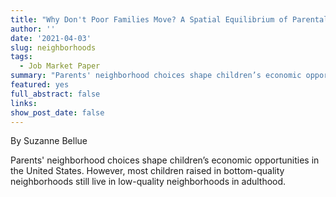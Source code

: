 ```yaml
---
title: "Why Don't Poor Families Move? A Spatial Equilibrium of Parental Decisions with Imperfect Information"
author: ''
date: '2021-04-03'
slug: neighborhoods
tags:
  - Job Market Paper
summary: "Parents' neighborhood choices shape children’s economic opportunities in the United States. However, most children raised in bottom-quality neighborhoods still live in low-quality neighborhoods in adulthood. Could parents' neighborhood choices also affect their children's future choices? I develop a quantitative spatial model of parental decisions that incorporates a novel mechanism: social learning about the technology of skill formation. Segregation generates information frictions that systematically distort parents' subjective beliefs and behavior. Using several United States representative datasets, I calibrate the model to the average commuting zone in the country. The calibrated model matches targeted and non-targeted parental behaviors and generates an endogenous distribution of subjective beliefs. I find that a relatively modest level of delusion increases inequality by 3% and decreases social mobility by 12%. Housing vouchers improve the neighborhood quality of eligible families, raising children's future earnings. When scaled-up, general equilibrium responses in local prices and subjective beliefs amplify the policy effects on eligible households, reducing inequality and improving social mobility. Ignoring subjective belief responses greatly undermines the policy effects."
featured: yes
full_abstract: false
links:
show_post_date: false
---
```

By Suzanne Bellue


Parents' neighborhood choices shape children’s economic opportunities in the United States. However, most children raised in bottom-quality neighborhoods still live in low-quality neighborhoods in adulthood. 

<div>                        
        <script type="text/javascript">window.PlotlyConfig = {MathJaxConfig: 'local'};</script>
       <script src="../../js/matrixmobData1.js"></script>              
        <div id="c8cd8b7a-b401-43d2-825c-336fd879e2c6" class="plotly-graph-div" style="height:100%; width:100%;"></div>            
        <script src="../../js/matrixmobData2.js"></script>          
        <div style="text-align: right;" class="f7"> source: AddHealth</div>
    </div>


**Could parents' neighborhood choices also affect their children's future choices?**

I propose a novel mechanism: neighborhood social learning about the technology of skill formation. 


<table>
<caption>Social learning in the Neighborhood</caption>
<tr><td><div class="f6"> Consider a world in which success depends on parental inputs -- neighborhood quality and parental time-- and ability shocks.

Information is imperfect; people are unaware of the returns to parental inputs and must learn about it. Young adults learn by observing older adults in their neighborhoods (social learning). They see average local successes and past parental inputs but only perceive their neighbors' ability shocks. 

Young adults' inference of the returns to parental inputs crucially depends on the accuracy of their perception of local ability shocks. If they underestimate local ability shocks, they implicitly attribute too little of the local success to those shocks and become over-optimistic about the returns to parental inputs. Conversely, if they overestimate them, they become pessimistic about the returns.

Ability shock perceptions are unbiased but bounded, which moderates extreme ability shock values. As a result, young adults underestimate local ability shocks and become over-optimistic in neighborhoods where ability shocks are bigger than the average. Conversely, young adults overestimate local ability shocks and become pessimistic in neighborhoods where ability shocks are smaller than the average.  </div ></td></tr>
</table>




<div style="text-align: center;max-width: 100%;"><img src="../../img/social_learning.jpeg"   ></div>

I develop a quantitative spatial model of parental decisions in which I incorporate the novel mechanism.
Segregation --a form of spatial sorting partly based of ability shock-- generates information frictions that systematically distort parents' subjective beliefs and behavior.

Using several United States representative datasets, I calibrate the model to the average commuting zone in the country. The calibrated model matches targeted and non-targeted parental behaviors and generates an endogenous distribution of subjective beliefs.


<div>                        
        <script type="text/javascript">window.PlotlyConfig = {MathJaxConfig: 'local'};</script>
        <script src="../../js/matrixmobModel12.js"></script>                
        <div id="fe863b8b-acc1-4457-897f-08497b532913" class="plotly-graph-div" style="height:100%; width:100%;"></div>            
        <script src="../../js/matrixmobModel22.js"></script> 
         <div style="text-align: right;" class="f7"> source: model generated data</div>
  </div>   
    

I find a relatively modest delusion level --consistent with micro-studies-- that significantly affects the economy: inequality increases by 3%, and social mobility decreases by 12%. 


<table class="f6  mw7" stye="max-width: 100%;display: block;">
<caption>Effects of Neighborhood Social Learning</caption>
  <tr>
  	<th></th>
    <th></th>
    <th></th>
    <th colspan="3">Income Quartile</th>
  </tr>
  <tr>
  	<th></th>
    <th>All</th>
    <th>1st</th>
    <th>2nd</th>
    <th>3rd</th>
    <th>4th</th>
  </tr>
  <tr>
    <td>Subjective Beliefs</td>
    <td>-3%</td>
    <td>-17%</td>
    <td>-6%</td>
    <td>0%</td>
    <td>+7%</td>
  </tr>
    <tr>
    <td>Parental Time</td>
    <td>-7%</td>
    <td>-31%</td>
    <td>-10%</td>
    <td>-3%</td>
    <td>+5%</td>
  </tr>
      <tr>
    <td>Social Mobility</td>
    <td>-12%</td>
    <td></td>
    <td></td>
    <td></td>
     <td></td>
  </tr>
  <tr>
    <td>Inequality</td>
    <td>+3%</td>
    <td></td>
    <td></td>
    <td></td>
     <td></td>
  </tr>
      <tr>
    <td>Poverty</td>
    <td>+17%</td>
    <td></td>
    <td></td>
    <td></td>
     <td></td>
  </tr>
</table>
<div style="text-align: right; margin-top:-30px;" class="f7 mt0"> source: model generated data</div>

I use the calibrated model to evaluate a housing voucher policy. In line with empirical evidence, the model predicts that housing vouchers improve the neighborhood quality of eligible families, raising children's future earnings. When scaling up the policy to 10\% of the lowest income families, general equilibrium responses in local prices and subjective beliefs amplify the effects on eligible households, reducing inequality and improving social mobility. Ignoring subjective belief responses significantly undermines the housing voucher policy effects.


<table class="f6  mw7" stye="max-width: 100%;display: block;">
<caption>Effects of a Housing Voucher Policy</caption>
  <tr>
  	<th></th>
    <th></th>
    <th></th>
    <th colspan="3">Income Quartile</th>
  </tr>
  <tr>
  	<th></th>
    <th>All</th>
    <th>1st</th>
    <th>2nd</th>
    <th>3rd</th>
    <th>4th</th>
  </tr>
  <tr>
    <td>Subjective Beliefs</td>
    <td>+2.8%</td>
    <td>+7.1%</td>
    <td>+3.3%</td>
    <td>+2.2%</td>
    <td>+0.2%</td>
  </tr>
    <tr>
    <td>Parental Time</td>
    <td>+2.6%</td>
    <td>+8.0%</td>
    <td>+2.2%</td>
    <td>+1.2%</td>
    <td>+1.3%</td>
  </tr>
      <tr>
    <td>Social Mobility</td>
    <td>+3.8%</td>
    <td></td>
    <td></td>
    <td></td>
     <td></td>
  </tr>
  <tr>
    <td>Inequality</td>
    <td>-0.8%</td>
    <td></td>
    <td></td>
    <td></td>
     <td></td>
  </tr>
      <tr>
    <td>Poverty</td>
    <td>-6.3%</td>
    <td></td>
    <td></td>
    <td></td>
     <td></td>
  </tr>
</table>
<div style="text-align: right; margin-top:-30px;" class="f7"> source: model generated data</div>

